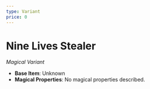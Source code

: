 ```yaml
---
type: Variant
price: 0
---
```

# Nine Lives Stealer

*Magical Variant*

- **Base Item**: Unknown
- **Magical Properties**: No magical properties described.


